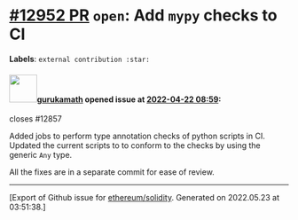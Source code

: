 # [\#12952 PR](https://github.com/ethereum/solidity/pull/12952) `open`: Add `mypy` checks to CI
**Labels**: `external contribution :star:`


#### <img src="https://avatars.githubusercontent.com/u/48196632?u=babc51306e1c9085edab560b2b30a62332b52ab2&v=4" width="50">[gurukamath](https://github.com/gurukamath) opened issue at [2022-04-22 08:59](https://github.com/ethereum/solidity/pull/12952):

closes #12857 

Added jobs to perform type annotation checks of python scripts in CI. Updated the current scripts to to conform to the checks by using the generic `Any` type.

All the fixes are in a separate commit for ease of review.




-------------------------------------------------------------------------------



[Export of Github issue for [ethereum/solidity](https://github.com/ethereum/solidity). Generated on 2022.05.23 at 03:51:38.]
